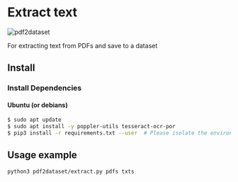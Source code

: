 # Extract text

![pdf2dataset](https://github.com/icaropires/pdf2dataset/workflows/pdf2dataset/badge.svg)

For extracting text from PDFs and save to a dataset

## Install

### Install Dependencies

#### Ubuntu (or debians)

``` bash
$ sudo apt update
$ sudo apt install -y poppler-utils tesseract-ocr-por
$ pip3 install -r requirements.txt --user  # Please isolate the environment
```

## Usage example

``` bash
python3 pdf2dataset/extract.py pdfs txts
```
